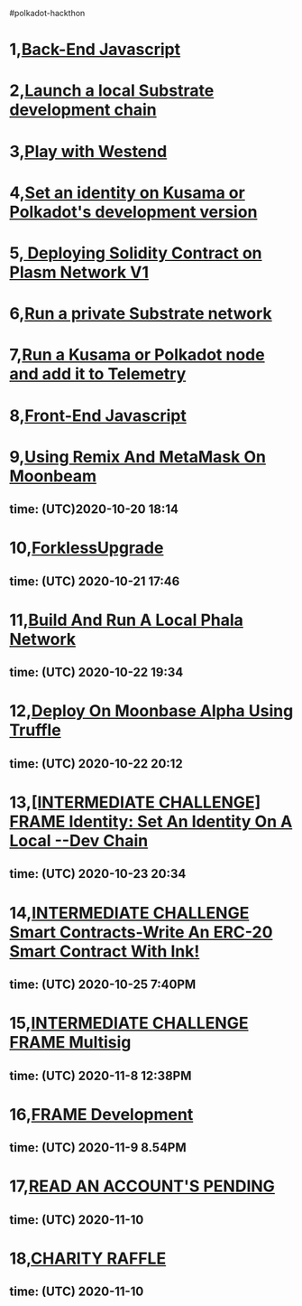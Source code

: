 #polkadot-hackthon 
# 1,[Back-End Javascript](https://github.com/harodggg/polkadot-hackthon/blob/main/backend-js/backend.js)
# 2,[Launch a local Substrate development chain](https://github.com/harodggg/polkadot-hackthon/blob/main/launch-local-substrate-dev-chain/screenshot.jpg)
# 3,[Play with Westend](https://westend.subscan.io/extrinsic/0xfa68ed4e4f9cd96edda5a110c58c118101ae1e4515c45964447e30d0ce18ecb9)
# 4,[Set an identity on Kusama or Polkadot's development version](https://github.com/harodggg/polkadot-hackthon/blob/main/set_indentity_polkadot_dev/indentity_polkadot_screenshot.jpg)
# 5,[ Deploying Solidity Contract on Plasm Network V1](https://github.com/harodggg/polkadot-hackthon/tree/main/depoly-contract-plasm)
# 6,[Run a private Substrate network](https://github.com/harodggg/polkadot-hackthon/blob/main/run_private_substrate_network/run_private_network.png)
# 7,[Run a Kusama or Polkadot node and add it to Telemetry](https://github.com/harodggg/polkadot-hackthon/blob/main/run_kusama_node/kusama_node.png)
# 8,[Front-End Javascript](https://github.com/harodggg/polkadot-hackthon/tree/main/front-end)
# 9,[Using Remix And MetaMask On Moonbeam](https://github.com/harodggg/polkadot-hackthon/blob/main/remix-metamask-moonbeam/README.md)
## time: (UTC)2020-10-20 18:14
# 10,[ForklessUpgrade](https://github.com/harodggg/polkadot-hackthon/blob/main/ForklessUpgrade/forklessupgrade.png)
## time: (UTC) 2020-10-21 17:46
# 11,[Build And Run A Local Phala Network](https://github.com/harodggg/polkadot-hackthon/tree/main/run_local_Node_phala/README.md)
## time: (UTC) 2020-10-22 19:34
# 12,[Deploy On Moonbase Alpha Using Truffle](https://github.com/harodggg/polkadot-hackthon/blob/main/deploy-erc20-moonbeam/READED.md)
## time: (UTC) 2020-10-22 20:12
# 13,[[INTERMEDIATE CHALLENGE] FRAME Identity: Set An Identity On A Local --Dev Chain](https://github.com/harodggg/polkadot-hackthon/blob/main/idenity/README.md)
## time: (UTC) 2020-10-23  20:34
# 14,[INTERMEDIATE CHALLENGE Smart Contracts-Write An ERC-20 Smart Contract With Ink!](https://github.com/harodggg/polkadot-hackthon/tree/main/write_an_erc_20_smart_contract)
## time: (UTC) 2020-10-25 7:40PM
# 15,[INTERMEDIATE CHALLENGE FRAME Multisig](https://github.com/harodggg/polkadot-hackthon/tree/main/FRAME_Multisig)
## time: (UTC) 2020-11-8 12:38PM
# 16,[FRAME Development](https://github.com/harodggg/polkadot-hackthon/tree/main/FRAME-dev)
## time: (UTC) 2020-11-9 8.54PM
# 17,[READ AN ACCOUNT'S PENDING](https://github.com/harodggg/polkadot-hackthon/tree/main/readACPP) 
## time: (UTC) 2020-11-10 
# 18,[CHARITY RAFFLE](https://github.com/harodggg/polkadot-hackthon/tree/main/charity_raffle)
## time: (UTC) 2020-11-10 

